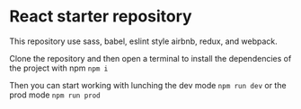 # React starter repository

This repository use sass, babel, eslint style airbnb, redux, and webpack.

Clone the repository and then open a terminal to install the dependencies of the project with npm
  `npm i`
  
Then you can start working with lunching the dev mode
  `npm run dev`
or the prod mode
  `npm run prod`

